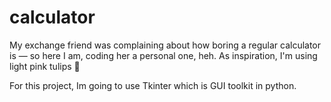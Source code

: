 # calculator
My exchange friend was complaining about how boring a regular calculator is — so here I am, coding her a personal one, heh.
As inspiration, I'm using light pink tulips 🌷

For this project, Im going to use Tkinter which is GUI toolkit in python.